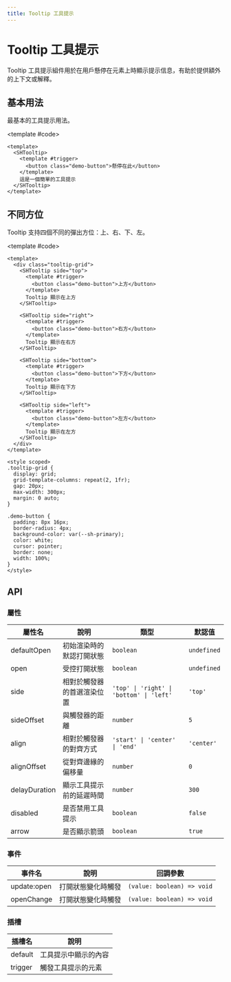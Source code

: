 ```yaml
---
title: Tooltip 工具提示
---
```


# Tooltip 工具提示

Tooltip 工具提示組件用於在用戶懸停在元素上時顯示提示信息，有助於提供額外的上下文或解釋。

## 基本用法

最基本的工具提示用法。

<Demo>
  <BasicDemo />
  
  <template #code>

```vue
<template>
  <SHTooltip>
    <template #trigger>
      <button class="demo-button">懸停在此</button>
    </template>
    這是一個簡單的工具提示
  </SHTooltip>
</template>
```

  </template>
</Demo>

## 不同方位

Tooltip 支持四個不同的彈出方位：上、右、下、左。

<Demo>
  <PlacementDemo />
  
  <template #code>

```vue
<template>
  <div class="tooltip-grid">
    <SHTooltip side="top">
      <template #trigger>
        <button class="demo-button">上方</button>
      </template>
      Tooltip 顯示在上方
    </SHTooltip>

    <SHTooltip side="right">
      <template #trigger>
        <button class="demo-button">右方</button>
      </template>
      Tooltip 顯示在右方
    </SHTooltip>

    <SHTooltip side="bottom">
      <template #trigger>
        <button class="demo-button">下方</button>
      </template>
      Tooltip 顯示在下方
    </SHTooltip>

    <SHTooltip side="left">
      <template #trigger>
        <button class="demo-button">左方</button>
      </template>
      Tooltip 顯示在左方
    </SHTooltip>
  </div>
</template>

<style scoped>
.tooltip-grid {
  display: grid;
  grid-template-columns: repeat(2, 1fr);
  gap: 20px;
  max-width: 300px;
  margin: 0 auto;
}

.demo-button {
  padding: 8px 16px;
  border-radius: 4px;
  background-color: var(--sh-primary);
  color: white;
  cursor: pointer;
  border: none;
  width: 100%;
}
</style>
```

  </template>
</Demo>

## API

### 屬性

| 屬性名        | 說明                       | 類型                                     | 默認值      |
| ------------- | -------------------------- | ---------------------------------------- | ----------- |
| defaultOpen   | 初始渲染時的默認打開狀態   | `boolean`                                | `undefined` |
| open          | 受控打開狀態               | `boolean`                                | `undefined` |
| side          | 相對於觸發器的首選渲染位置 | `'top' \| 'right' \| 'bottom' \| 'left'` | `'top'`     |
| sideOffset    | 與觸發器的距離             | `number`                                 | `5`         |
| align         | 相對於觸發器的對齊方式     | `'start' \| 'center' \| 'end'`           | `'center'`  |
| alignOffset   | 從對齊邊緣的偏移量         | `number`                                 | `0`         |
| delayDuration | 顯示工具提示前的延遲時間   | `number`                                 | `300`       |
| disabled      | 是否禁用工具提示           | `boolean`                                | `false`     |
| arrow         | 是否顯示箭頭               | `boolean`                                | `true`      |

### 事件

| 事件名      | 說明               | 回調參數                   |
| ----------- | ------------------ | -------------------------- |
| update:open | 打開狀態變化時觸發 | `(value: boolean) => void` |
| openChange  | 打開狀態變化時觸發 | `(value: boolean) => void` |

### 插槽

| 插槽名  | 說明                 |
| ------- | -------------------- |
| default | 工具提示中顯示的內容 |
| trigger | 觸發工具提示的元素   |

<script setup>
import { SHConfigProvider } from '@/index'
import BasicDemo from '@/components/Tooltip/demos/BasicDemo.vue'
import PlacementDemo from '@/components/Tooltip/demos/PlacementDemo.vue'
</script>
